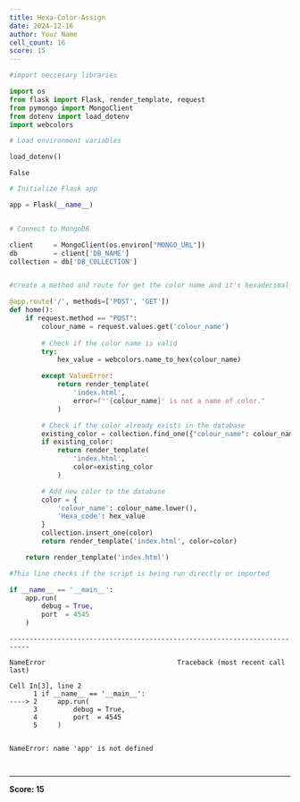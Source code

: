 ```yaml
---
title: Hexa-Color-Assign
date: 2024-12-16
author: Your Name
cell_count: 16
score: 15
---
```


```python
#import neccesary libraries
```


```python
import os
from flask import Flask, render_template, request
from pymongo import MongoClient
from dotenv import load_dotenv
import webcolors
```


```python
# Load environment variables
```


```python
load_dotenv()
```




    False




```python
# Initialize Flask app
```


```python
app = Flask(__name__)
```


```python

```


```python
# Connect to MongoDB
```


```python
client     = MongoClient(os.environ["MONGO_URL"])
db         = client['DB_NAME']
collection = db['DB_COLLECTION']
```


```python

```


```python
#create a method and route for get the color name and it's hexadecimal_code
```


```python
@app.route('/', methods=['POST', 'GET'])
def home():
    if request.method == "POST":
        colour_name = request.values.get('colour_name')
        
        # Check if the color name is valid
        try:
            hex_value = webcolors.name_to_hex(colour_name)

        except ValueError:
            return render_template(
                'index.html',
                error=f"'{colour_name}' is not a name of color."
            )

        # Check if the color already exists in the database
        existing_color = collection.find_one({"colour_name": colour_name.lower()})
        if existing_color:
            return render_template(
                'index.html',
                color=existing_color
            )

        # Add new color to the database
        color = {
            'colour_name': colour_name.lower(),
            'Hexa_code': hex_value
        }
        collection.insert_one(color)
        return render_template('index.html', color=color)

    return render_template('index.html')
```


```python
#This line checks if the script is being run directly or imported
```


```python
if __name__ == '__main__':
    app.run(
        debug = True,
        port  = 4545
    )
```


    ---------------------------------------------------------------------------

    NameError                                 Traceback (most recent call last)

    Cell In[3], line 2
          1 if __name__ == '__main__':
    ----> 2     app.run(
          3         debug = True,
          4         port  = 4545
          5     )


    NameError: name 'app' is not defined



```python

```


```python

```


---
**Score: 15**
